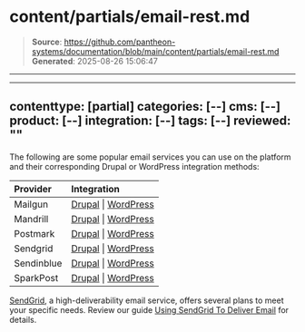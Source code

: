 # content/partials/email-rest.md

> **Source**: https://github.com/pantheon-systems/documentation/blob/main/content/partials/email-rest.md
> **Generated**: 2025-08-26 15:06:47

---

---
contenttype: [partial]
categories: [--]
cms: [--]
product: [--]
integration: [--]
tags: [--]
reviewed: ""
---


The following are some popular email services you can use on the platform and their corresponding Drupal or WordPress integration methods:

| Provider  | Integration |
|:--------- |:----------- |
| Mailgun   | [Drupal](https://www.drupal.org/project/mailgun) \| [WordPress](https://wordpress.org/plugins/mailgun/) |
| Mandrill  | [Drupal](https://www.drupal.org/project/mandrill) \| [WordPress](https://wordpress.org/plugins/wpmandrill/) |
| Postmark | [Drupal](https://www.drupal.org/project/postmark) \| [WordPress](https://wordpress.org/plugins/postmark-approved-wordpress-plugin/) |
| Sendgrid  | [Drupal](https://www.drupal.org/project/sendgrid_integration) \| [WordPress](https://wordpress.org/plugins/wp-mail-smtp/) |
| Sendinblue | [Drupal](https://www.drupal.org/project/sendinblue) \| [WordPress](https://wordpress.org/plugins/mailin/) |
| SparkPost | [Drupal](https://www.drupal.org/project/sparkpost) \| [WordPress](https://wordpress.org/plugins/sparkpost/) |

[SendGrid](https://sendgrid.com/), a high-deliverability email service, offers several plans to meet your specific needs. Review our guide [Using SendGrid To Deliver Email](/guides/sendgrid) for details.
